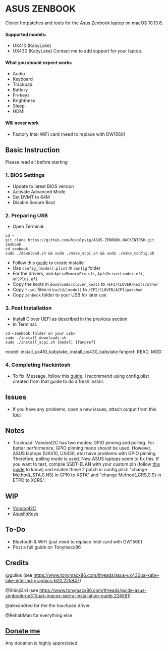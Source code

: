 # ASUS ZENBOOK
Clover hotpatches and tools for the Asus Zenbook laptop on macOS 10.13.6. 

#### Supported models:

* UX410 (KabyLake)
* UX430 (KabyLake)
Contact me to add support for your laptop.

#### What you should expect works

* Audio
* Keyboard
* Trackpad
* Battery
* Fn-keys
* Brightness
* Sleep
* HDMI

#### Will never work

* Factory Intel WiFi card (need to replace with DW1560)

## Basic Instruction

Please read all before starting

### 1. BIOS Settings

* Update to latest BIOS version
* Activate Advanced Mode
* Set DVMT to 64M
* Disable Secure Boot

### 2. Preparing USB

* Open Terminal:
```
cd ~
git clone https://github.com/hieplpvip/ASUS-ZENBOOK-HACKINTOSH.git zenbook
cd zenbook
sudo ./download.sh && sudo ./make_acpi.sh && sudo ./make_config.sh
```
* Follow this [guide](https://www.tonymacx86.com/threads/guide-booting-the-os-x-installer-on-laptops-with-clover.148093/) to create installer
* Use `config_[model].plist` in `config` folder
* For the drivers, use `AptioMemoryFix.efi`, `ApfsDriverLoader.efi`, `HFSPlus.efi`
* Copy the kexts in `downloads/clover_kexts` to `/EFI/CLOVER/kexts/other`
* Copy `*.aml` files in `build/[model]` to `/EFI/CLOVER/ACPI/patched`
* Copy `zenbook` folder to your USB for later use

### 3. Post Installation

* Install Clover UEFI as described in the previous section
* In Terminal:
```
cd <zenbook folder on your usb>
sudo ./install_downloads.sh
sudo ./install_acpi.sh [model] [fanpref]
```
model: install_ux410_kabylake, install_ux430_kabylake
fanpref: READ, MOD

### 4. Completing Hackintosh

* To fix iMessage, follow this [guide](https://www.tonymacx86.com/threads/an-idiots-guide-to-imessage.196827/). I recommend using config.plist created from that guide to do a fresh install.

## Issues
* If you have any problems, open a new issues, attach output from this [tool](https://www.tonymacx86.com/threads/tool-generate-proper-problem-reporting-files.235953/).

## Notes
- Trackpad: VoodooI2C has two modes: GPIO pinning and polling. For better performance, GPIO pinning mode should be used. However, ASUS laptops (UX410, UX430, etc) have problems with GPIO pinning. Therefore, polling mode is used. New ASUS laptops seem to fix this. If you want to test, compile SSDT-ELAN with your custom pin (follow [this guide](https://voodooi2c.github.io/#GPIO%20Pinning/GPIO%20Pinning) to know) and enable these 2 patch in config.plist: "change Method(_STA,0,NS) in GPI0 to XSTA" and "change Method(_CRS,0,S) in ETPD to XCRS".

## WIP

* [VoodooI2C](https://github.com/hieplpvip/VoodooI2C/tree/native)
* [AsusFnKeys](https://github.com/hieplpvip/AsusFnKeys)

## To-Do

* Bluetooth & WiFi (just need to replace Intel card with DW1560)
* Post a full guide on Tonymacx86

## Credits

@gulios (see https://www.tonymacx86.com/threads/asus-ux430ua-kaby-lake-intel-hd-graphics-620.225847) 

@Shinji3rd (see https://www.tonymacx86.com/threads/guide-asus-zenbook-ux310uak-macos-sierra-installation-guide.224591)

@alexandred for the the touchpad driver.

@RehabMan for everything else

## [Donate me](https://paypal.me/hieplpvip)
Any donation is highly appreciated
